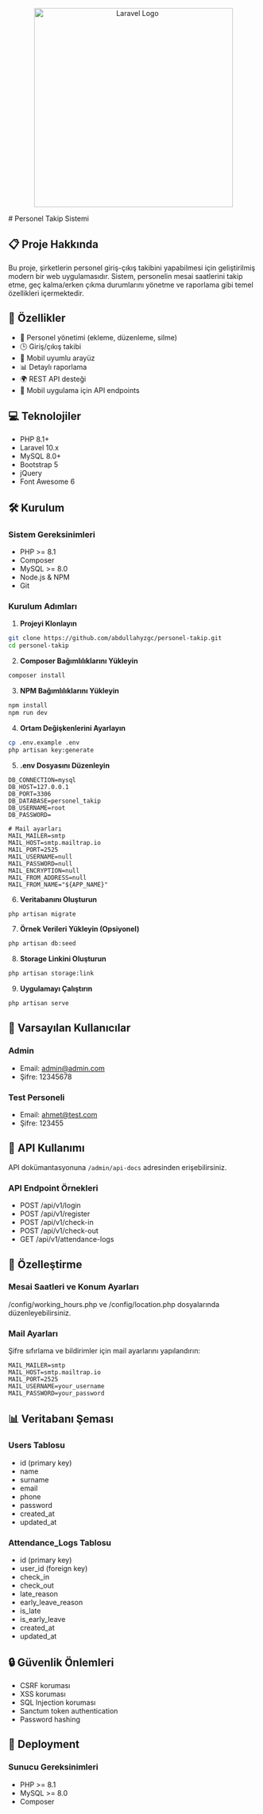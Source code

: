 <p align="center"><a href="https://laravel.com" target="_blank"><img src="https://raw.githubusercontent.com/laravel/art/master/logo-lockup/5%20SVG/2%20CMYK/1%20Full%20Color/laravel-logolockup-cmyk-red.svg" width="400" alt="Laravel Logo"></a></p>
# Personel Takip Sistemi

## 📋 Proje Hakkında
Bu proje, şirketlerin personel giriş-çıkış takibini yapabilmesi için geliştirilmiş modern bir web uygulamasıdır. Sistem, personelin mesai saatlerini takip etme, geç kalma/erken çıkma durumlarını yönetme ve raporlama gibi temel özellikleri içermektedir.

## 🚀 Özellikler
- 👥 Personel yönetimi (ekleme, düzenleme, silme)
- 🕒 Giriş/çıkış takibi
- 📱 Mobil uyumlu arayüz
- 📊 Detaylı raporlama
- 🌍 REST API desteği
- 📱 Mobil uygulama için API endpoints

## 💻 Teknolojiler
- PHP 8.1+
- Laravel 10.x
- MySQL 8.0+
- Bootstrap 5
- jQuery
- Font Awesome 6

## 🛠️ Kurulum

### Sistem Gereksinimleri
- PHP >= 8.1
- Composer
- MySQL >= 8.0
- Node.js & NPM
- Git

### Kurulum Adımları

1. **Projeyi Klonlayın**

```bash
git clone https://github.com/abdullahyzgc/personel-takip.git
cd personel-takip
```

2. **Composer Bağımlılıklarını Yükleyin**
```bash
composer install
```

3. **NPM Bağımlılıklarını Yükleyin**
```bash
npm install
npm run dev
```

4. **Ortam Değişkenlerini Ayarlayın**
```bash
cp .env.example .env
php artisan key:generate
```

5. **.env Dosyasını Düzenleyin**
```env
DB_CONNECTION=mysql
DB_HOST=127.0.0.1
DB_PORT=3306
DB_DATABASE=personel_takip
DB_USERNAME=root
DB_PASSWORD=

# Mail ayarları
MAIL_MAILER=smtp
MAIL_HOST=smtp.mailtrap.io
MAIL_PORT=2525
MAIL_USERNAME=null
MAIL_PASSWORD=null
MAIL_ENCRYPTION=null
MAIL_FROM_ADDRESS=null
MAIL_FROM_NAME="${APP_NAME}"
```

6. **Veritabanını Oluşturun**
```bash
php artisan migrate
```

7. **Örnek Verileri Yükleyin (Opsiyonel)**
```bash
php artisan db:seed
```

8. **Storage Linkini Oluşturun**
```bash
php artisan storage:link
```

9. **Uygulamayı Çalıştırın**
```bash
php artisan serve
```

## 👥 Varsayılan Kullanıcılar

### Admin
- Email: admin@admin.com
- Şifre: 12345678

### Test Personeli
- Email: ahmet@test.com
- Şifre: 123455

## 📱 API Kullanımı

API dokümantasyonuna `/admin/api-docs` adresinden erişebilirsiniz.

### API Endpoint Örnekleri
- POST /api/v1/login
- POST /api/v1/register
- POST /api/v1/check-in
- POST /api/v1/check-out
- GET /api/v1/attendance-logs

## 🔧 Özelleştirme

### Mesai Saatleri ve Konum Ayarları
/config/working_hours.php ve /config/location.php dosyalarında düzenleyebilirsiniz.


### Mail Ayarları
Şifre sıfırlama ve bildirimler için mail ayarlarını yapılandırın:
```env
MAIL_MAILER=smtp
MAIL_HOST=smtp.mailtrap.io
MAIL_PORT=2525
MAIL_USERNAME=your_username
MAIL_PASSWORD=your_password
```

## 📊 Veritabanı Şeması

### Users Tablosu
- id (primary key)
- name
- surname
- email
- phone
- password
- created_at
- updated_at

### Attendance_Logs Tablosu
- id (primary key)
- user_id (foreign key)
- check_in
- check_out
- late_reason
- early_leave_reason
- is_late
- is_early_leave
- created_at
- updated_at

## 🔒 Güvenlik Önlemleri
- CSRF koruması
- XSS koruması
- SQL Injection koruması
- Sanctum token authentication
- Password hashing

## 🚀 Deployment

### Sunucu Gereksinimleri
- PHP >= 8.1
- MySQL >= 8.0
- Composer
